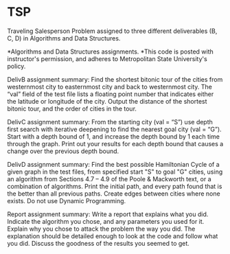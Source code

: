 # TSP
Traveling Salesperson Problem assigned to three different deliverables (B, C, D) in Algorithms and Data Structures.

*Algorithms and Data Structures assignments.
*This code is posted with instructor's permission, and adheres to Metropolitan State University's policy.

DelivB assignment summary:  Find the shortest bitonic tour of the cities from westernmost city to easternmost city and back to westernmost city.  The “val” field of the test                               file lists a floating point number that indicates either the latitude or longitude of the city. Output the distance of the shortest bitonic tour,                               and the order of cities in the tour.

DelivC assignment summary:  From the starting city (val = “S”) use depth first search with iterative deepening to find the nearest goal city (val = “G”).  Start with a depth                               bound of 1, and increase the depth bound by 1 each time through the graph.  Print out your results for each depth bound that causes a change over                               the previous depth bound.  

DelivD assignment summary:  Find the best possible Hamiltonian Cycle of a given graph in the test files, from specified start "S" to goal "G" cities, using an algorithm from                               Sections 4.7 – 4.9 of the Poole & Mackworth text, or a combination of algorithms. Print the initial path, and every path found that is the better                               than all previous paths.  Create edges between cities where none exists.  Do not use Dynamic Programming.

Report assignment summary:  Write a report that explains what you did.  Indicate the algorithm you chose, and any parameters you used for it.  Explain why you chose to attack                               the problem the way you did.  The explanation should be detailed enough to look at the code and follow what you did.  Discuss the goodness of the                               results you seemed to get.  
